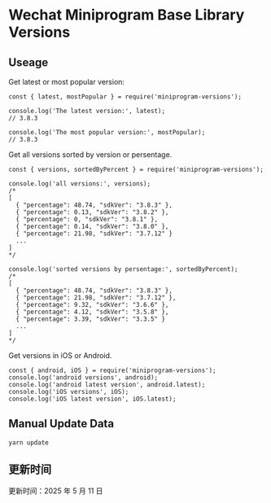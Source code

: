 
# Wechat Miniprogram Base Library Versions

## Useage

Get latest or most popular version:

```;
const { latest, mostPopular } = require('miniprogram-versions');

console.log('The latest version:', latest);
// 3.8.3

console.log('The most popular version:', mostPopular);
// 3.8.3

```

Get all versions sorted by version or persentage.

```
const { versions, sortedByPercent } = require('miniprogram-versions');

console.log('all versions:', versions);
/*
[
  { "percentage": 48.74, "sdkVer": "3.8.3" },
  { "percentage": 0.13, "sdkVer": "3.8.2" },
  { "percentage": 0, "sdkVer": "3.8.1" },
  { "percentage": 0.14, "sdkVer": "3.8.0" },
  { "percentage": 21.98, "sdkVer": "3.7.12" }
  ...
]
*/

console.log('sorted versions by persentage:', sortedByPercent);
/*
[
  { "percentage": 48.74, "sdkVer": "3.8.3" },
  { "percentage": 21.98, "sdkVer": "3.7.12" },
  { "percentage": 9.32, "sdkVer": "3.6.6" },
  { "percentage": 4.12, "sdkVer": "3.5.8" },
  { "percentage": 3.39, "sdkVer": "3.3.5" }
  ...
]
*/
```

Get versions in iOS or Android.

```
const { android, iOS } = require('miniprogram-versions');
console.log('android versions', android);
console.log('android latest version', android.latest);
console.log('iOS versions', iOS);
console.log('iOS latest version', iOS.latest);
```

## Manual Update Data

```
yarn update
```

## 更新时间

更新时间：2025 年 5 月 11 日
